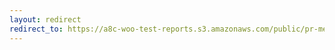 ```yaml
---
layout: redirect
redirect_to: https://a8c-woo-test-reports.s3.amazonaws.com/public/pr-merge/37834/api/index.html
---
```

